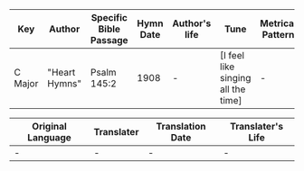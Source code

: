 Key | Author   | Specific Bible Passage     |Hymn Date |Author's life |Tune |Metrical Pattern   |Composer/Source
-- | --------- | ---------------------------|----------|--------------|-----|-------------------|-------------  
C Major |"Heart Hymns" |Psalm 145:2 |1908 |- |[I feel like singing all the time] |- |Geo. C. Stebbins

Original Language | Translater | Translation Date   | Translater's Life  
----------------- | --------- | --------------------|-------------     
\- |- |- |-
